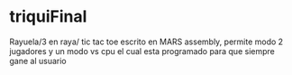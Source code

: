 # triquiFinal
Rayuela/3 en raya/ tic tac toe escrito en MARS assembly, permite modo 2 jugadores y un modo vs cpu el cual esta programado para que siempre gane al usuario
